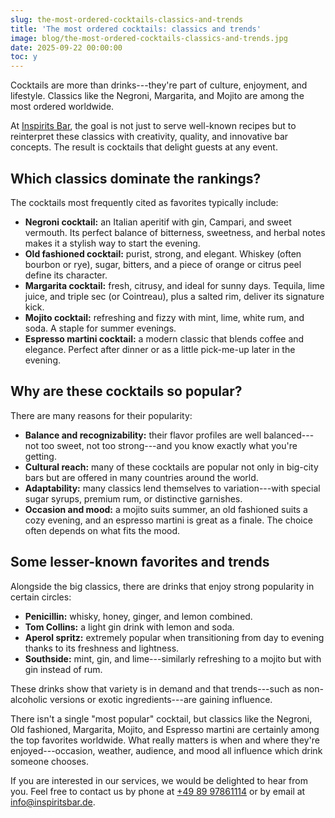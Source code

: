 ```yaml
---
slug: the-most-ordered-cocktails-classics-and-trends
title: 'The most ordered cocktails: classics and trends'
image: blog/the-most-ordered-cocktails-classics-and-trends.jpg
date: 2025-09-22 00:00:00
toc: y
---
```

Cocktails are more than drinks---they're part of culture, enjoyment, and lifestyle. Classics like the Negroni, Margarita, and Mojito are among the most ordered worldwide.

At [Inspirits Bar](/en/), the goal is not just to serve well-known recipes but to reinterpret these classics with creativity, quality, and innovative bar concepts. The result is cocktails that delight guests at any event.

## Which classics dominate the rankings?

The cocktails most frequently cited as favorites typically include:

- **Negroni cocktail:** an Italian aperitif with gin, Campari, and sweet vermouth. Its perfect balance of bitterness, sweetness, and herbal notes makes it a stylish way to start the evening.
- **Old fashioned cocktail:** purist, strong, and elegant. Whiskey (often bourbon or rye), sugar, bitters, and a piece of orange or citrus peel define its character.
- **Margarita cocktail:** fresh, citrusy, and ideal for sunny days. Tequila, lime juice, and triple sec (or Cointreau), plus a salted rim, deliver its signature kick.
- **Mojito cocktail:** refreshing and fizzy with mint, lime, white rum, and soda. A staple for summer evenings.
- **Espresso martini cocktail:** a modern classic that blends coffee and elegance. Perfect after dinner or as a little pick-me-up later in the evening.

## Why are these cocktails so popular?

There are many reasons for their popularity:

- **Balance and recognizability:** their flavor profiles are well balanced---not too sweet, not too strong---and you know exactly what you're getting.
- **Cultural reach:** many of these cocktails are popular not only in big-city bars but are offered in many countries around the world.
- **Adaptability:** many classics lend themselves to variation---with special sugar syrups, premium rum, or distinctive garnishes.
- **Occasion and mood:** a mojito suits summer, an old fashioned suits a cozy evening, and an espresso martini is great as a finale. The choice often depends on what fits the mood.

## Some lesser-known favorites and trends

Alongside the big classics, there are drinks that enjoy strong popularity in certain circles:

- **Penicillin:** whisky, honey, ginger, and lemon combined.
- **Tom Collins:** a light gin drink with lemon and soda.
- **Aperol spritz:** extremely popular when transitioning from day to evening thanks to its freshness and lightness.
- **Southside:** mint, gin, and lime---similarly refreshing to a mojito but with gin instead of rum.

These drinks show that variety is in demand and that trends---such as non-alcoholic versions or exotic ingredients---are gaining influence.

There isn't a single "most popular" cocktail, but classics like the Negroni, Old fashioned, Margarita, Mojito, and Espresso martini are certainly among the top favorites worldwide. What really matters is when and where they're enjoyed---occasion, weather, audience, and mood all influence which drink someone chooses.

If you are interested in our services, we would be delighted to hear from you. Feel free to contact us by phone at [+49 89 97861114](tel:+498997861114 "[nofollow]") or by email at info@inspiritsbar.de.